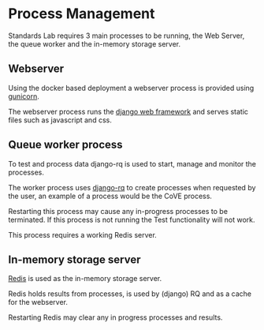 # Process Management

Standards Lab requires 3 main processes to be running, the Web Server, the queue worker and the in-memory storage server.

## Webserver

Using the docker based deployment a webserver process is provided using [gunicorn](https://docs.gunicorn.org/).

The webserver process runs the [django web framework](https://docs.djangoproject.com/en/3.1/howto/deployment/) and serves static files such as javascript and css.

## Queue worker process

To test and process data django-rq is used to start, manage and monitor the processes.

The worker process uses [django-rq](https://github.com/rq/django-rq) to create processes when requested by the user, an example of a process would be the CoVE process.

Restarting this process may cause any in-progress processes to be terminated. If this process is not running the Test functionality will not work.

This process requires a working Redis server.

## In-memory storage server

[Redis](https://redis.io/commands) is used as the in-memory storage server.

Redis holds results from processes, is used by (django) RQ and as a cache for the webserver.

Restarting Redis may clear any in progress processes and results.